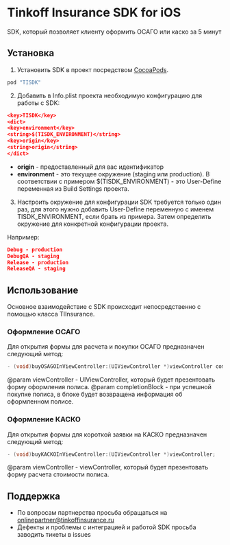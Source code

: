 # Tinkoff Insurance SDK for iOS

SDK, который позволяет клиенту оформить ОСАГО или каско за 5 минут

## Установка

1. Установить SDK в проект посредством [CocoaPods](http://cocoapods.org).

```ruby
pod "TISDK"
```

2. Добавить в Info.plist проекта необходимую конфигурацию для работы с SDK:

```json
<key>TISDK</key>
<dict>
<key>environment</key>
<string>$(TISDK_ENVIRONMENT)</string>
<key>origin</key>
<string>origin</string>
</dict>
```
- **origin** - предоставленный для вас идентификатор
- **environment** - это текущее окружение (staging или production). В соответствии с примером $(TISDK_ENVIRONMENT) - это User-Define переменная из Build Settings проекта.

3. Настроить окружение для конфигурации SDK требуется только один раз, для этого нужно добавить User-Define переменную с именем TISDK_ENVIRONMENT, если брать из примера. Затем определить окружение для конкретной конфигурации проекта.

Например:

```json
Debug - production
DebugQA - staging
Release - production
ReleaseQA - staging
```

## Использование

Основное взаимодействие с SDK происходит непосредственно с помощью класса TIInsurance.

### Оформление ОСАГО

Для открытия формы для расчета и покупки ОСАГО предназначен следующий метод:

```objective-c
- (void)buyOSAGOInViewController:(UIViewController *)viewController completionBlock:(void (^ _Nullable)(TIPolicyInfo *))completionBlock;
```

@param viewController - UIViewController, который будет презентовать форму оформления полиса.
@param completionBlock - при успешной покупке полиса, в блоке будет возвращена информация об оформленном полисе.

### Оформление КАСКО

Для открытия формы для короткой заявки на КАСКО предназначен следующий метод:

```objective-c
- (void)buyKACKOInViewController:(UIViewController *)viewController;
```

@param viewController - viewController, который будет презентовать форму расчета стоимости полиса.

## Поддержка

- По вопросам партнерства просьба обращаться на onlinepartner@tinkoffinsurance.ru
- Дефекты и проблемы с интеграцией и работой SDK просьба заводить тикеты в issues
